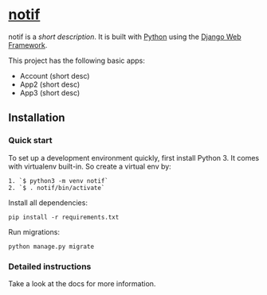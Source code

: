 

# [notif](https://notif-app.herokuapp.com)

notif is a _short description_. It is built with [Python][0] using the [Django Web Framework][1].

This project has the following basic apps:

* Account (short desc)
* App2 (short desc)
* App3 (short desc)

## Installation

### Quick start

To set up a development environment quickly, first install Python 3. It
comes with virtualenv built-in. So create a virtual env by:

    1. `$ python3 -m venv notif`
    2. `$ . notif/bin/activate`

Install all dependencies:

    pip install -r requirements.txt

Run migrations:

    python manage.py migrate

### Detailed instructions

Take a look at the docs for more information.

[0]: https://www.python.org/
[1]: https://www.djangoproject.com/
